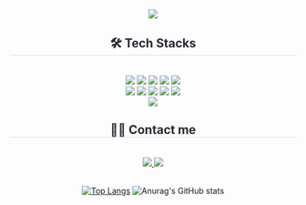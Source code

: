 <div align= "center">
    <img src="https://capsule-render.vercel.app/api?type=waving&color=auto&height=120&text=yujeongoyj&animation=&fontColor=000000&fontSize=70" />
    </div>
    <div align= "center">
    <h2 style="border-bottom: 1px solid #d8dee4; color: #282d33;"> 🛠️ Tech Stacks </h2> <br> 
    <div style="margin: 0 auto; text-align: center;" align= "center"> <img src="https://img.shields.io/badge/Java-007396?style=flat&logo=Java&logoColor=white">
          <img src="https://img.shields.io/badge/Spring Boot-6DB33F?style=flat&logo=Spring Boot&logoColor=white">
          <img src="https://img.shields.io/badge/MySQL-4479A1?style=flat&logo=MySQL&logoColor=white">
          <img src="https://img.shields.io/badge/React-61DAFB?style=flat&logo=React&logoColor=white">
          <img src="https://img.shields.io/badge/Next.js-000000?style=flat&logo=Next.js&logoColor=white">
          <br/><img src="https://img.shields.io/badge/Sass-CC6699?style=flat&logo=Sass&logoColor=white">
          <img src="https://img.shields.io/badge/Tailwind CSS-06B6D4?style=flat&logo=Tailwind CSS&logoColor=white">
          <img src="https://img.shields.io/badge/Redux-764ABC?style=flat&logo=Redux&logoColor=white">
          <img src="https://img.shields.io/badge/Vercel-000000?style=flat&logo=Vercel&logoColor=white">
          <img src="https://img.shields.io/badge/Docker-2496ED?style=flat&logo=Docker&logoColor=white">
          <br/><img src="https://img.shields.io/badge/Jenkins-D24939?style=flat&logo=Jenkins&logoColor=white">
          </div>
    </div>
    <div align= "center">
    <h2 style="border-bottom: 1px solid #d8dee4; color: #282d33;"> 🧑‍💻 Contact me </h2> <br> 
    <div align= "center"> <a href=https://velog.io/@yujeongoyj> <img src="https://img.shields.io/badge/Velog-20C997?style=flat&logo=Velog&logoColor=white&link=https://velog.io/@yujeongoyj"> </a>
         <a href=https://www.notion.so/1233602bac8580ed9154db650af16933> <img src="https://img.shields.io/badge/Notion-000000?style=flat&logo=Notion&logoColor=white&link=https://www.notion.so/1233602bac8580ed9154db650af16933"> </a>
          </div>  <br> 
    <div align= "center">  </div> 

[![Top Langs](https://github-readme-stats.vercel.app/api/top-langs/?username=yujeongoyj)](https://github.com/anuraghazra/github-readme-stats)
![Anurag's GitHub stats](https://github-readme-stats.vercel.app/api?username=yujeongoyj&hide=contribs,prs&show_icons=true&theme=gatewwhite)
    </div>
    
